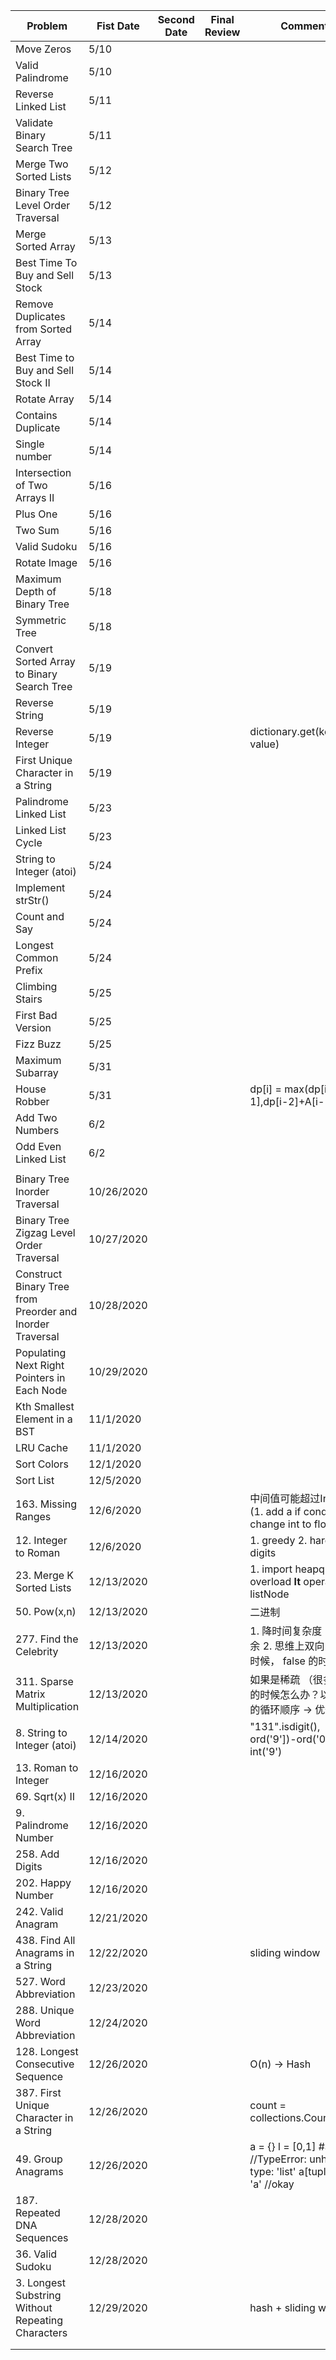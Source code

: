 | Problem                                                   | Fist Date  | Second Date | Final Review | Comments                                                                                   |
|-----------------------------------------------------------|------------|-------------|--------------|--------------------------------------------------------------------------------------------|
| Move Zeros                                                | 5/10       |             |              |                                                                                            |
| Valid Palindrome                                          | 5/10       |             |              |                                                                                            |
| Reverse Linked List                                       | 5/11       |             |              |                                                                                            |
| Validate Binary Search Tree                               | 5/11       |             |              |                                                                                            |
| Merge Two Sorted Lists                                    | 5/12       |             |              |                                                                                            |
| Binary Tree Level Order Traversal                         | 5/12       |             |              |                                                                                            |
| Merge Sorted Array                                        | 5/13       |             |              |                                                                                            |
| Best Time To Buy and Sell Stock                           | 5/13       |             |              |                                                                                            |
| Remove Duplicates from Sorted Array                       | 5/14       |             |              |                                                                                            |
| Best Time to Buy and Sell Stock II                        | 5/14       |             |              |                                                                                            |
| Rotate Array                                              | 5/14       |             |              |                                                                                            |
| Contains Duplicate                                        | 5/14       |             |              |                                                                                            |
| Single number                                             | 5/14       |             |              |                                                                                            |
| Intersection of Two Arrays II                             | 5/16       |             |              |                                                                                            |
| Plus One                                                  | 5/16       |             |              |                                                                                            |
| Two Sum                                                   | 5/16       |             |              |                                                                                            |
| Valid Sudoku                                              | 5/16       |             |              |                                                                                            |
| Rotate Image                                              | 5/16       |             |              |                                                                                            |
| Maximum Depth of Binary Tree                              | 5/18       |             |              |                                                                                            |
| Symmetric Tree                                            | 5/18       |             |              |                                                                                            |
| Convert Sorted Array to Binary Search Tree                | 5/19       |             |              |                                                                                            |
| Reverse String                                            | 5/19       |             |              |                                                                                            |
| Reverse Integer                                           | 5/19       |             |              | dictionary.get(keyname, value)                                                             |
| First Unique Character in a String                        | 5/19       |             |              |                                                                                            |
| Palindrome Linked List                                    | 5/23       |             |              |                                                                                            |
| Linked List Cycle                                         | 5/23       |             |              |                                                                                            |
| String to Integer (atoi)                                  | 5/24       |             |              |                                                                                            |
| Implement strStr()                                        | 5/24       |             |              |                                                                                            |
| Count and Say                                             | 5/24       |             |              |                                                                                            |
| Longest Common Prefix                                     | 5/24       |             |              |                                                                                            |
| Climbing Stairs                                           | 5/25       |             |              |                                                                                            |
| First Bad Version                                         | 5/25       |             |              |                                                                                            |
| Fizz Buzz                                                 | 5/25       |             |              |                                                                                            |
| Maximum Subarray                                          | 5/31       |             |              |                                                                                            |
| House Robber                                              | 5/31       |             |              | dp[i] = max(dp[i-1],dp[i-2]+A[i-1])                                                        |
| Add Two Numbers                                           | 6/2        |             |              |                                                                                            |
| Odd Even Linked List                                      | 6/2        |             |              |                                                                                            |
|                                                           |            |             |              |                                                                                            |
| Binary Tree Inorder Traversal                             | 10/26/2020 |             |              |                                                                                            |
| Binary Tree Zigzag Level Order Traversal                  | 10/27/2020 |             |              |                                                                                            |
| Construct Binary Tree from Preorder and Inorder Traversal | 10/28/2020 |             |              |                                                                                            |
| Populating Next Right Pointers in Each Node               | 10/29/2020 |             |              |                                                                                            |
| Kth Smallest Element in a BST                             | 11/1/2020  |             |              |                                                                                            |
| LRU Cache                                                 | 11/1/2020  |             |              |                                                                                            |
| Sort Colors                                               | 12/1/2020  |             |              |                                                                                            |
| Sort List                                                 | 12/5/2020  |             |              |                                                                                            |
| 163. Missing Ranges                                       | 12/6/2020  |             |              | 中间值可能超过Int范围   (1. add a if condition 2. change int to float)                     |
| 12. Integer to Roman                                      | 12/6/2020  |             |              | 1. greedy  2. hardcode digits                                                              |
| 23. Merge K Sorted Lists                                  | 12/13/2020 |             |              | 1. import heapq  2. overload __lt__ operator for listNode                                  |
| 50. Pow(x,n)                                              | 12/13/2020 |             |              | 二进制                                                                                     |
| 277. Find the Celebrity                                   | 12/13/2020 |             |              | 1. 降时间复杂度 --> 找冗余   2. 思维上双向： true 时候， false 的时候？                    |
| 311. Sparse Matrix Multiplication                         | 12/13/2020 |             |              | 如果是稀疏 （很多 0 ）的时候怎么办？以什么样的循环顺序 -> 优化                             |
| 8. String to Integer (atoi)                               | 12/14/2020 |             |              | "131".isdigit(),   ord('9'])-ord('0'), int('9')                                            |
| 13. Roman to Integer                                      | 12/16/2020 |             |              |                                                                                            |
| 69. Sqrt(x) II                                            | 12/16/2020 |             |              |                                                                                            |
| 9. Palindrome Number                                      | 12/16/2020 |             |              |                                                                                            |
| 258. Add Digits                                           | 12/16/2020 |             |              |                                                                                            |
| 202. Happy Number                                         | 12/16/2020 |             |              |                                                                                            |
| 242. Valid Anagram                                        | 12/21/2020 |             |              |                                                                                            |
| 438. Find All Anagrams in a String                        | 12/22/2020 |             |              | sliding window                                                                             |
| 527. Word Abbreviation                                    | 12/23/2020 |             |              |                                                                                            |
| 288. Unique Word Abbreviation                             | 12/24/2020 |             |              |                                                                                            |
| 128. Longest Consecutive Sequence                         | 12/26/2020 |             |              | O(n) -> Hash                                                                               |
| 387. First Unique Character in a String                   | 12/26/2020 |             |              | count = collections.Counter(s)                                                             |
| 49. Group Anagrams                                        | 12/26/2020 |             |              | a = {} l = [0,1] #a[l]= 'a' //TypeError: unhashable type: 'list'  a[tuple(l)] = 'a' //okay |
| 187. Repeated DNA Sequences                               | 12/28/2020 |             |              |                                                                                            |
| 36. Valid Sudoku                                          | 12/28/2020 |             |              |                                                                                            |
| 3. Longest Substring Without Repeating Characters         | 12/29/2020 |             |              | hash + sliding window                                                                      |
|                                                           |            |             |              |                                                                                            |
|                                                           |            |             |              |                                                                                            |
